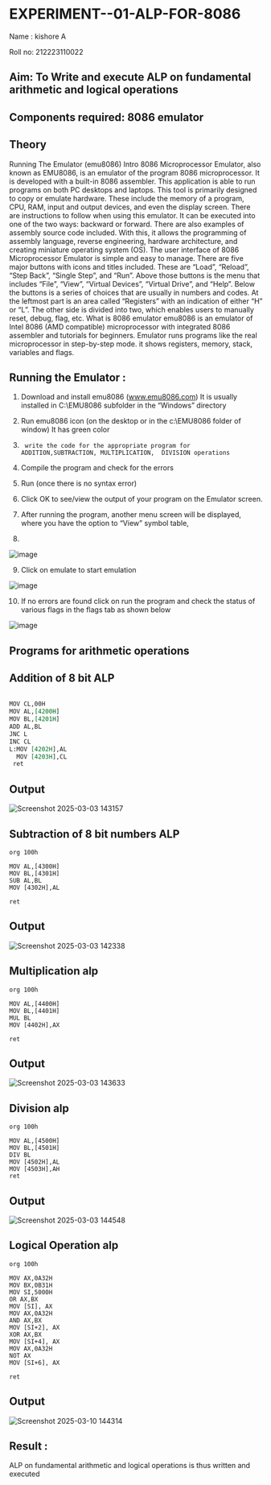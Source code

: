 # EXPERIMENT--01-ALP-FOR-8086
Name : kishore A

Roll no: 212223110022





## Aim: To Write and execute ALP on fundamental arithmetic and logical operations
## Components required: 8086  emulator 
## Theory 
Running The Emulator (emu8086) Intro 8086 Microprocessor Emulator, also known as EMU8086, is an emulator of the program 8086 microprocessor. It is developed with a built-in 8086 assembler. This application is able to run programs on both PC desktops and laptops. This tool is primarily designed to copy or emulate hardware. These include the memory of a program, CPU, RAM, input and output devices, and even the display screen. There are instructions to follow when using this emulator. It can be executed into one of the two ways: backward or forward. There are also examples of assembly source code included. With this, it allows the programming of assembly language, reverse engineering, hardware architecture, and creating miniature operating system (OS). The user interface of 8086 Microprocessor Emulator is simple and easy to manage. There are five major buttons with icons and titles included. These are “Load”, “Reload”, “Step Back”, “Single Step”, and “Run”. Above those buttons is the menu that includes “File”, “View”, “Virtual Devices”, “Virtual Drive”, and “Help”. Below the buttons is a series of choices that are usually in numbers and codes. At the leftmost part is an area called “Registers” with an indication of either “H” or “L”. The other side is divided into two, which enables users to manually reset, debug, flag, etc. What is 8086 emulator emu8086 is an emulator of Intel 8086 (AMD compatible) microprocessor with integrated 8086 assembler and tutorials for beginners. Emulator runs programs like the real microprocessor in step-by-step mode. it shows registers, memory, stack, variables and flags.


 ## Running the Emulator :
1.	Download and install emu8086 (www.emu8086.com) It is usually installed in C:\EMU8086 subfolder in the “Windows” directory
2.	  Run  emu8086 icon (on the desktop or in the c:\EMU8086 folder of window) It has green color 
 
 
3.		write the code for the appropriate program for ADDITION,SUBTRACTION, MULTIPLICATION,  DIVISION operations 

4.	 Compile the program and check for the errors 
5.	Run (once there is no syntax error) 

6.	Click OK to see/view the output of your program on the Emulator screen. 


7.	After running the program, another menu screen will be displayed, where you have the option to “View” symbol table,
8.	 


![image](https://user-images.githubusercontent.com/36288975/189273263-d65baae9-4b8f-4723-afb3-c0ffa4052b04.png)











9.	Click on emulate to start emulation 








![image](https://user-images.githubusercontent.com/36288975/189273273-9bb36ec1-e2e8-4892-8d35-37707332bfdc.png)








10.	If no errors are found click on run the program and check the status of various flags in the flags tab as shown below 






![image](https://user-images.githubusercontent.com/36288975/189273277-113a2a33-4a40-4ff8-95a5-ecd3a1f504fe.png)







## Programs for arithmetic  operations

## Addition  of 8 bit ALP 
```org 100h
                   
MOV CL,00H
MOV AL,[4200H]
MOV BL,[4201H]
ADD AL,BL
JNC L
INC CL
L:MOV [4202H],AL
  MOV [4203H],CL
 ret
```
## Output
![Screenshot 2025-03-03 143157](https://github.com/user-attachments/assets/2d15f9ba-515f-4f39-a68d-e54e5921cfc0)

## Subtraction   of 8 bit numbers  ALP
```
org 100h

MOV AL,[4300H]
MOV BL,[4301H]
SUB AL,BL
MOV [4302H],AL

ret
```
 
## Output 
![Screenshot 2025-03-03 142338](https://github.com/user-attachments/assets/202d1a87-18d2-44de-a371-e4e2e36d581c)

## Multiplication alp
```
org 100h

MOV AL,[4400H]
MOV BL,[4401H]
MUL BL    
MOV [4402H],AX

ret
```
## Output  
![Screenshot 2025-03-03 143633](https://github.com/user-attachments/assets/cf9fcdb3-9c5b-4e19-849e-706ff221cfdf)

## Division alp 
```
org 100h

MOV AL,[4500H]
MOV BL,[4501H]
DIV BL
MOV [4502H],AL
MOV [4503H],AH
ret

```
## Output  
![Screenshot 2025-03-03 144548](https://github.com/user-attachments/assets/e3e33c5d-3ccb-4a07-a2d4-d56182994916)

## Logical Operation alp

```
org 100h

MOV AX,0A32H
MOV BX,0B31H
MOV SI,5000H
OR AX,BX
MOV [SI], AX
MOV AX,0A32H
AND AX,BX
MOV [SI+2], AX
XOR AX,BX
MOV [SI+4], AX
MOV AX,0A32H
NOT AX
MOV [SI+6], AX

ret
```
## Output
![Screenshot 2025-03-10 144314](https://github.com/user-attachments/assets/584f7760-f7d5-4f8a-8396-cbfc24da243b)

## Result :
 ALP on fundamental arithmetic and logical operations is thus written and executed








